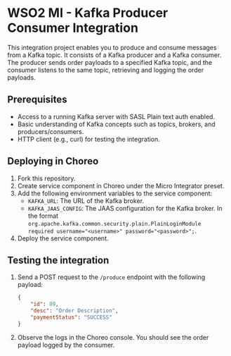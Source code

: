 # WSO2 MI - Kafka Producer Consumer Integration

This integration project enables you to produce and consume messages from a Kafka topic. It consists of a Kafka producer and a Kafka consumer. The producer sends order payloads to a specified Kafka topic, and the consumer listens to the same topic, retrieving and logging the order payloads.

## Prerequisites

- Access to a running Kafka server with SASL Plain text auth enabled.
- Basic understanding of Kafka concepts such as topics, brokers, and producers/consumers.
- HTTP client (e.g., curl) for testing the integration.

## Deploying in Choreo

1. Fork this repository.
2. Create service component in Choreo under the Micro Integrator preset.
3. Add the following environment variables to the service component:
    - `KAFKA_URL`: The URL of the Kafka broker.
    - `KAFKA_JAAS_CONFIG`: The JAAS configuration for the Kafka broker. In the format `org.apache.kafka.common.security.plain.PlainLoginModule required username="<username>" password="<password>";`.
4. Deploy the service component.

## Testing the integration

1. Send a POST request to the `/produce` endpoint with the following payload:

    ```json
    {
        "id": 89,
        "desc": "Order Description",
        "paymentStatus": "SUCCESS"
    }
    ```
2. Observe the logs in the Choreo console. You should see the order payload logged by the consumer.